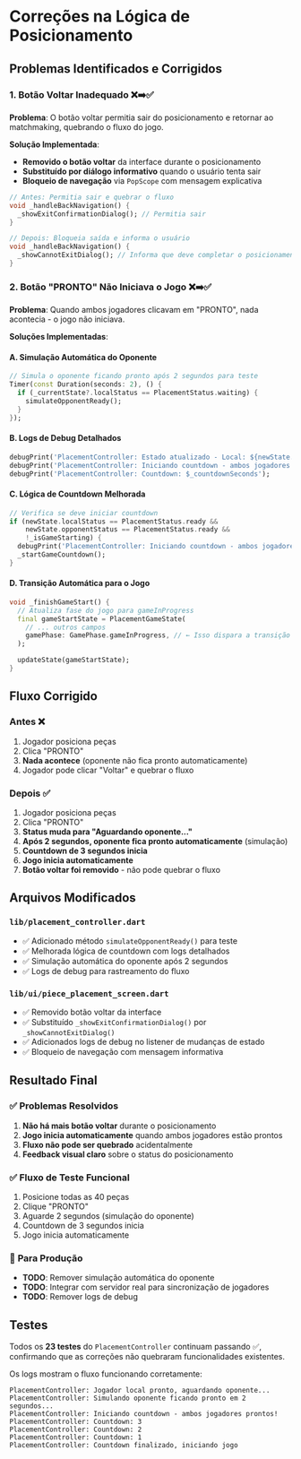 # Correções na Lógica de Posicionamento

## Problemas Identificados e Corrigidos

### 1. **Botão Voltar Inadequado** ❌➡️✅

**Problema**: O botão voltar permitia sair do posicionamento e retornar ao matchmaking, quebrando o fluxo do jogo.

**Solução Implementada**:

- **Removido o botão voltar** da interface durante o posicionamento
- **Substituído por diálogo informativo** quando o usuário tenta sair
- **Bloqueio de navegação** via `PopScope` com mensagem explicativa

```dart
// Antes: Permitia sair e quebrar o fluxo
void _handleBackNavigation() {
  _showExitConfirmationDialog(); // Permitia sair
}

// Depois: Bloqueia saída e informa o usuário
void _handleBackNavigation() {
  _showCannotExitDialog(); // Informa que deve completar o posicionamento
}
```

### 2. **Botão "PRONTO" Não Iniciava o Jogo** ❌➡️✅

**Problema**: Quando ambos jogadores clicavam em "PRONTO", nada acontecia - o jogo não iniciava.

**Soluções Implementadas**:

#### A. **Simulação Automática do Oponente**

```dart
// Simula o oponente ficando pronto após 2 segundos para teste
Timer(const Duration(seconds: 2), () {
  if (_currentState?.localStatus == PlacementStatus.waiting) {
    simulateOpponentReady();
  }
});
```

#### B. **Logs de Debug Detalhados**

```dart
debugPrint('PlacementController: Estado atualizado - Local: ${newState.localStatus}, Oponente: ${newState.opponentStatus}');
debugPrint('PlacementController: Iniciando countdown - ambos jogadores prontos!');
debugPrint('PlacementController: Countdown: $_countdownSeconds');
```

#### C. **Lógica de Countdown Melhorada**

```dart
// Verifica se deve iniciar countdown
if (newState.localStatus == PlacementStatus.ready &&
    newState.opponentStatus == PlacementStatus.ready &&
    !_isGameStarting) {
  debugPrint('PlacementController: Iniciando countdown - ambos jogadores prontos!');
  _startGameCountdown();
}
```

#### D. **Transição Automática para o Jogo**

```dart
void _finishGameStart() {
  // Atualiza fase do jogo para gameInProgress
  final gameStartState = PlacementGameState(
    // ... outros campos
    gamePhase: GamePhase.gameInProgress, // ← Isso dispara a transição
  );

  updateState(gameStartState);
}
```

## Fluxo Corrigido

### **Antes** ❌

1. Jogador posiciona peças
2. Clica "PRONTO"
3. **Nada acontece** (oponente não fica pronto automaticamente)
4. Jogador pode clicar "Voltar" e quebrar o fluxo

### **Depois** ✅

1. Jogador posiciona peças
2. Clica "PRONTO"
3. **Status muda para "Aguardando oponente..."**
4. **Após 2 segundos, oponente fica pronto automaticamente** (simulação)
5. **Countdown de 3 segundos inicia**
6. **Jogo inicia automaticamente**
7. **Botão voltar foi removido** - não pode quebrar o fluxo

## Arquivos Modificados

### `lib/placement_controller.dart`

- ✅ Adicionado método `simulateOpponentReady()` para teste
- ✅ Melhorada lógica de countdown com logs detalhados
- ✅ Simulação automática do oponente após 2 segundos
- ✅ Logs de debug para rastreamento do fluxo

### `lib/ui/piece_placement_screen.dart`

- ✅ Removido botão voltar da interface
- ✅ Substituído `_showExitConfirmationDialog()` por `_showCannotExitDialog()`
- ✅ Adicionados logs de debug no listener de mudanças de estado
- ✅ Bloqueio de navegação com mensagem informativa

## Resultado Final

### ✅ **Problemas Resolvidos**

1. **Não há mais botão voltar** durante o posicionamento
2. **Jogo inicia automaticamente** quando ambos jogadores estão prontos
3. **Fluxo não pode ser quebrado** acidentalmente
4. **Feedback visual claro** sobre o status do posicionamento

### ✅ **Fluxo de Teste Funcional**

1. Posicione todas as 40 peças
2. Clique "PRONTO"
3. Aguarde 2 segundos (simulação do oponente)
4. Countdown de 3 segundos inicia
5. Jogo inicia automaticamente

### 🔧 **Para Produção**

- **TODO**: Remover simulação automática do oponente
- **TODO**: Integrar com servidor real para sincronização de jogadores
- **TODO**: Remover logs de debug

## Testes

Todos os **23 testes** do `PlacementController` continuam passando ✅, confirmando que as correções não quebraram funcionalidades existentes.

Os logs mostram o fluxo funcionando corretamente:

```
PlacementController: Jogador local pronto, aguardando oponente...
PlacementController: Simulando oponente ficando pronto em 2 segundos...
PlacementController: Iniciando countdown - ambos jogadores prontos!
PlacementController: Countdown: 3
PlacementController: Countdown: 2
PlacementController: Countdown: 1
PlacementController: Countdown finalizado, iniciando jogo
```
